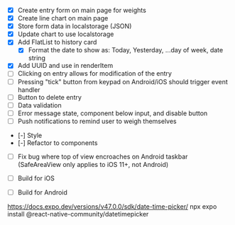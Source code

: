 - [X] Create entry form on main page for weights
- [X] Create line chart on main page
- [X] Store form data in localstorage (JSON)
- [X] Update chart to use localstorage
- [X] Add FlatList to history card
    - [X] Format the date to show as: Today, Yesterday, ...day of week, date string
- [X] Add UUID and use in renderItem
- [ ] Clicking on entry allows for modification of the entry
- [ ] Pressing "tick" button from keypad on Android/iOS should trigger event handler
- [ ] Button to delete entry
- [ ] Data validation
- [ ] Error message state, component below input, and disable button
- [ ] Push notifications to remind user to weigh themselves
- [-] Style
- [-] Refactor to components
- [ ] Fix bug where top of view encroaches on Android taskbar (SafeAreaView only applies to iOS 11+, not Android)
- [ ] Build for iOS
- [ ] Build for Android


https://docs.expo.dev/versions/v47.0.0/sdk/date-time-picker/
npx expo install @react-native-community/datetimepicker